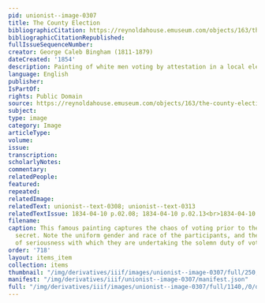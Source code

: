 ```yaml
---
pid: unionist--image-0307
title: The County Election
bibliographicCitation: https://reynoldahouse.emuseum.com/objects/163/the-county-election
bibliographicCitationRepublished: 
fullIssueSequenceNumber: 
creator: George Caleb Bingham (1811-1879)
dateCreated: '1854'
description: Painting of white men voting by attestation in a local election
language: English
publisher: 
IsPartOf: 
rights: Public Domain
source: https://reynoldahouse.emuseum.com/objects/163/the-county-election
subject: 
type: image
category: Image
articleType: 
volume: 
issue: 
transcription: 
scholarlyNotes: 
commentary: 
relatedPeople: 
featured: 
repeated: 
relatedImage: 
relatedText: unionist--text-0308; unionist--text-0313
relatedTextIssue: 1834-04-10 p.02.08; 1834-04-10 p.02.13<br>1834-04-10 p.02.13
filename: 
caption: This famous painting captures the chaos of voting prior to the ballot becoming
  secret. Note the uniform gender and race of the participants, and the various degrees
  of seriousness with which they are undertaking the solemn duty of voting.
order: '718'
layout: items_item
collection: items
thumbnail: "/img/derivatives/iiif/images/unionist--image-0307/full/250,/0/default.jpg"
manifest: "/img/derivatives/iiif/unionist--image-0307/manifest.json"
full: "/img/derivatives/iiif/images/unionist--image-0307/full/1140,/0/default.jpg"
---
```

